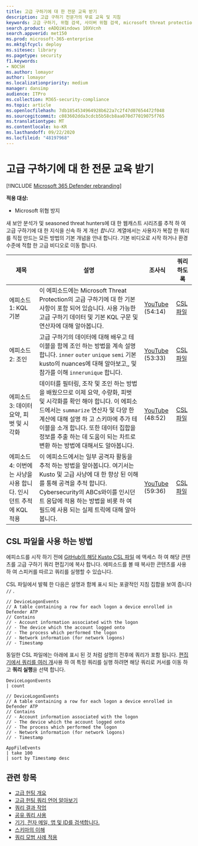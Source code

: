```yaml
---
title: 고급 구하기에 대 한 전문 교육 받기
description: 고급 구하기 전문가의 무료 교육 및 지침
keywords: 고급 구하기, 위협 검색, 사이버 위협 검색, microsoft threat protection, microsoft 365, mtp, m365, 검색, 쿼리, 언어, 교육, 시나리오, 기본에서 고급, 동영상, 단계별
search.product: eADQiWindows 10XVcnh
search.appverid: met150
ms.prod: microsoft-365-enterprise
ms.mktglfcycl: deploy
ms.sitesec: library
ms.pagetype: security
f1.keywords:
- NOCSH
ms.author: lomayor
author: lomayor
ms.localizationpriority: medium
manager: dansimp
audience: ITPro
ms.collection: M365-security-compliance
ms.topic: article
ms.openlocfilehash: 7db1854534964928b622a7c2f47d07654472f048
ms.sourcegitcommit: c083602dda3cdcb5b58cb8aa070d77019075f765
ms.translationtype: MT
ms.contentlocale: ko-KR
ms.lasthandoff: 09/22/2020
ms.locfileid: "48197968"
---
```

# <a name="get-expert-training-on-advanced-hunting"></a>고급 구하기에 대 한 전문 교육 받기

[!INCLUDE [Microsoft 365 Defender rebranding](../includes/microsoft-defender.md)]


**적용 대상:**
- Microsoft 위협 방지

새 보안 분석가 및 seasoned threat hunters에 대 한 웹캐스트 시리즈를 추적 하 여 고급 구하기에 대 한 지식을 신속 하 게 개선 _합니다_. 계열에서는 사용자가 복잡 한 쿼리를 직접 만드는 모든 방법의 기본 개념을 안내 합니다. 기본 비디오로 시작 하거나 환경 수준에 적합 한 고급 비디오로 이동 합니다.


| 제목 | 설명 | 조사식 | 쿼리하도록 | 
|--|--|--|--|
| 에피소드 1: KQL 기본 | 이 에피소드에는 Microsoft Threat Protection의 고급 구하기에 대 한 기본 사항이 포함 되어 있습니다. 사용 가능한 고급 구하기 데이터 및 기본 KQL 구문 및 연산자에 대해 알아봅니다. | [YouTube](https://youtu.be/0D9TkGjeJwM?t=351) (54:14) | [CSL 파일](https://github.com/microsoft/Microsoft-threat-protection-Hunting-Queries/blob/master/Webcasts/TrackingTheAdversary/Episode%201%20-%20KQL%20Fundamentals.csl) |
| 에피소드 2: 조인 | 고급 구하기의 데이터에 대해 배우고 테이블을 함께 조인 하는 방법을 계속 설명 합니다. `inner` `outer` `unique` `semi` 기본 kusto의 nuances에 대해 알아보고,, 및 참가를 이해 `innerunique` 합니다. | [YouTube](https://youtu.be/LMrO6K5TWOU?t=297) (53:33) | [CSL 파일](https://github.com/microsoft/Microsoft-threat-protection-Hunting-Queries/blob/master/Webcasts/TrackingTheAdversary/Episode%202%20-%20Joins.csl) |
| 에피소드 3: 데이터 요약, 피벗 및 시각화 | 데이터를 필터링, 조작 및 조인 하는 방법을 배웠으므로 이제 요약, 수량화, 피벗 및 시각화를 확인 해야 합니다. 이 에피소드에서는 `summarize` 연산자 및 다양 한 계산에 대해 설명 하 고 스키마에 추가 테이블을 소개 합니다. 또한 데이터 집합을 정보를 추출 하는 데 도움이 되는 차트로 변환 하는 방법에 대해서도 알아봅니다. | [YouTube](https://youtu.be/UKnk9U1NH6Y?t=296) (48:52) | [CSL 파일](https://github.com/microsoft/Microsoft-threat-protection-Hunting-Queries/blob/master/Webcasts/TrackingTheAdversary/Episode%203%20-%20Summarizing%2C%20Pivoting%2C%20and%20Joining.csl) |
| 에피소드 4: 이번에는 사냥을 사용 합니다. 인시던트 추적에 KQL 적용 | 이 에피소드에서는 일부 공격자 활동을 추적 하는 방법을 알아봅니다. 여기서는 Kusto 및 고급 사냥에 대 한 향상 된 이해를 통해 공격을 추적 합니다. Cybersecurity의 ABCs와이를 인시던트 응답에 적용 하는 방법을 비롯 하 여 필드에 사용 되는 실제 트릭에 대해 알아봅니다. | [YouTube](https://youtu.be/2EUxOc_LNd8?t=291) (59:36) | [CSL 파일](https://github.com/microsoft/Microsoft-threat-protection-Hunting-Queries/blob/master/Webcasts/TrackingTheAdversary/Episode%204%20-%20Lets%20Hunt.csl)

## <a name="how-to-use-the-csl-file"></a>CSL 파일을 사용 하는 방법
에피소드를 시작 하기 전에 [GitHub의 해당 Kusto CSL 파일](https://github.com/microsoft/Microsoft-threat-protection-Hunting-Queries/tree/master/Webcasts/TrackingTheAdversary) 에 액세스 하 여 해당 콘텐츠를 고급 구하기 쿼리 편집기에 복사 합니다. 에피소드를 볼 때 복사한 콘텐츠를 사용 하 여 스피커를 따르고 쿼리를 실행할 수 있습니다. 

CSL 파일에서 발췌 한 다음은 설명과 함께 표시 되는 포괄적인 지침 집합을 보여 줍니다 `//` .

```kusto
// DeviceLogonEvents
// A table containing a row for each logon a device enrolled in Defender ATP
// Contains
// - Account information associated with the logon
// - The device which the account logged onto
// - The process which performed the logon
// - Network information (for network logons)
// - Timestamp
```

동일한 CSL 파일에는 아래에 표시 된 것 처럼 설명의 전후에 쿼리가 포함 됩니다. [편집기에서 쿼리를 여러 개](advanced-hunting-query-language.md#work-with-multiple-queries-in-the-editor)사용 하 여 특정 쿼리를 실행 하려면 해당 쿼리로 커서를 이동 하 고 **쿼리 실행**을 선택 합니다.   

```kusto
DeviceLogonEvents
| count

// DeviceLogonEvents
// A table containing a row for each logon a device enrolled in Defender ATP
// Contains
// - Account information associated with the logon
// - The device which the account logged onto
// - The process which performed the logon
// - Network information (for network logons)
// - Timestamp

AppFileEvents
| take 100
| sort by Timestamp desc
```
     
## <a name="related-topics"></a>관련 항목
- [고급 헌팅 개요](advanced-hunting-overview.md)
- [고급 헌팅 쿼리 언어 알아보기](advanced-hunting-query-language.md)
- [쿼리 결과 작업](advanced-hunting-query-results.md)
- [공유 쿼리 사용](advanced-hunting-shared-queries.md)
- [기기, 전자 메일, 앱 및 ID를 검색합니다.](advanced-hunting-query-emails-devices.md)
- [스키마의 이해](advanced-hunting-schema-tables.md)
- [쿼리 모범 사례 적용](advanced-hunting-best-practices.md)
